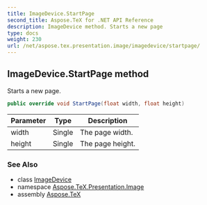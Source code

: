 ```yaml
---
title: ImageDevice.StartPage
second_title: Aspose.TeX for .NET API Reference
description: ImageDevice method. Starts a new page
type: docs
weight: 230
url: /net/aspose.tex.presentation.image/imagedevice/startpage/
---
```

## ImageDevice.StartPage method

Starts a new page.

```csharp
public override void StartPage(float width, float height)
```

| Parameter | Type | Description |
| --- | --- | --- |
| width | Single | The page width. |
| height | Single | The page height. |

### See Also

* class [ImageDevice](../)
* namespace [Aspose.TeX.Presentation.Image](../../imagedevice/)
* assembly [Aspose.TeX](../../../)


